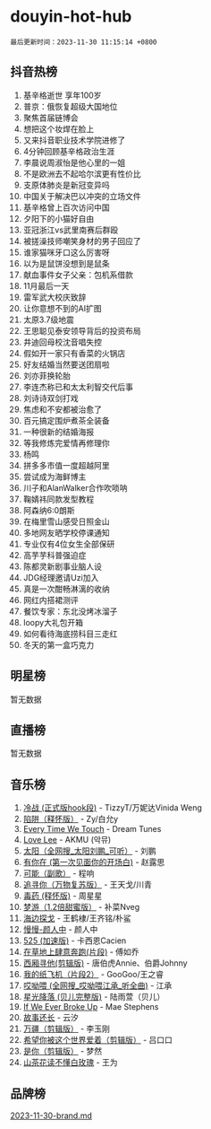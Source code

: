 # douyin-hot-hub

`最后更新时间：2023-11-30 11:15:14 +0800`

## 抖音热榜

1. 基辛格逝世 享年100岁
1. 普京：俄恢复超级大国地位
1. 聚焦首届链博会
1. 想把这个妆焊在脸上
1. 又来抖音职业技术学院进修了
1. 4分钟回顾基辛格政治生涯
1. 李晨说周淑怡是他心里的一姐
1. 不是欧洲去不起哈尔滨更有性价比
1. 支原体肺炎是新冠变异吗
1. 中国关于解决巴以冲突的立场文件
1. 基辛格曾上百次访问中国
1. 夕阳下的小猫好自由
1. 亚冠浙江vs武里南赛后群殴
1. 被搓澡技师嘲笑身材的男子回应了
1. 谁家猫咪牙口这么厉害呀
1. 以为是鼠饼没想到是鼠条
1. 献血事件女子父亲：包机系借款
1. 11月最后一天
1. 雷军武大校庆致辞
1. 让你意想不到的AI扩图
1. 太原3.7级地震
1. 王思聪见泰安领导背后的投资布局
1. 井迪回母校沈音唱失控
1. 假如开一家只有香菜的火锅店
1. 好友结婚当然要送团扇啦
1. 刘亦菲换轮胎
1. 李连杰称已和太太利智交代后事
1. 刘诗诗双剑打戏
1. 焦虑和不安都被治愈了
1. 百元搞定围炉煮茶全装备
1. 一种很新的结婚海报
1. 等我修炼完爱情再修理你
1. 杨鸣
1. 拼多多市值一度超越阿里
1. 尝试成为海鲜博主
1. 川子和AlanWalker合作吹唢呐
1. 鞠婧祎同款发型教程
1. 阿森纳6:0朗斯
1. 在梅里雪山感受日照金山
1. 多地网友晒学校停课通知
1. 专业仅有4位女生全部保研
1. 高芋芋科普强迫症
1. 陈都灵新剧事业脑人设
1. JDG经理邀请Uzi加入
1. 真是一次酣畅淋漓的收纳
1. 网红内搭裙测评
1. 餐饮专家：东北没烤冰溜子
1. loopy大礼包开箱
1. 如何看待海底捞科目三走红
1. 冬天的第一盒巧克力

## 明星榜

暂无数据

## 直播榜

暂无数据

## 音乐榜

1. [冷战 (正式版hook段)](https://sf3-cdn-tos.douyinstatic.com/obj/tos-cn-ve-2774/oMuEoiBasWApEMVDgNiI8VAByNmwo5J0pyf8Yx) - TizzyT/万妮达Vinida Weng
1. [陷阱（释怀版）](https://sf6-cdn-tos.douyinstatic.com/obj/tos-cn-ve-2774/oE8C21LeZrzKLDFfQYgMzx4GAIHageG5IzayY7) - Zy/白允y
1. [Every Time We Touch](https://sf3-cdn-tos.douyinstatic.com/obj/tos-cn-ve-2774/ogN6lUKQeBBfEVhIOMikG1CcJjugxk1tztZyhP) - Dream Tunes
1. [Love Lee](https://sf6-cdn-tos.douyinstatic.com/obj/tos-cn-ve-2774/o05GbkJGbCBTdDnMtB0fwOYgkeZp23vrWQDQBS) - AKMU (악뮤)
1. [太阳（全网搜_太阳刘鹏_可听）](https://sf6-cdn-tos.douyinstatic.com/obj/tos-cn-ve-2774/ogWbyIQnlBFImVbeDocRdCIYtBHlbJXgfZMvgz) - 刘鹏
1. [有你在 (第一次见面你的开场白)](https://sf6-cdn-tos.douyinstatic.com/obj/tos-cn-ve-2774/oAthrQ3ClJBfI57uBoFEgNDYtNCZ0TSYQQfxQ0) - 赵露思
1. [可能（副歌）](https://sf3-cdn-tos.douyinstatic.com/obj/tos-cn-ve-2774/cde1731888894259b333569393c2fb51) - 程响
1. [追寻你（万物复苏版）](https://sf3-cdn-tos.douyinstatic.com/obj/tos-cn-ve-2774/oYeAZJsbjIDit9APmBg8u6uDUQnHmoCf3gbo74) - 王天戈/川青
1. [毒药 (释怀版)](https://sf3-cdn-tos.douyinstatic.com/obj/tos-cn-ve-2774/oYILMEAzspdZBIzy4frJNB8ZHPHWAhiwowd4Ad) - 周星星
1. [梦游（1.2倍甜蜜版）](https://sf6-cdn-tos.douyinstatic.com/obj/tos-cn-ve-2774/o4gyAUm8hwufoEABmwVIiQtHsFuGzAEEWtNMzo) - 补菜Nveg
1. [海边探戈](https://sf6-cdn-tos.douyinstatic.com/obj/tos-cn-ve-2774/os9gE0VQCGqt6VQkZDyBBYvfSDY0QFe3vVmubn) - 王鹤棣/王齐铭/朴鲨
1. [慢慢-颜人中](https://sf6-cdn-tos.douyinstatic.com/obj/tos-cn-ve-2774/ocjHNfBXdBxQNC8ZGAeoLMFTUgtBg8bkExunDC) - 颜人中
1. [525 (加速版)](https://sf6-cdn-tos.douyinstatic.com/obj/tos-cn-ve-2774/oIfKCtqfDyP8Vc9FpAPgWMyezT6LnDT1abRwGg) - 卡西恩Cacien
1. [在草地上肆意奔跑(片段)](https://sf6-cdn-tos.douyinstatic.com/obj/tos-cn-ve-2774/8831d494742f45dabdfa8adb8b817259) - 傅如乔
1. [西厢寻他(剪辑版)](https://sf6-cdn-tos.douyinstatic.com/obj/tos-cn-ve-2774/oUsAVfAQKlRNxEv5qxvIB8o5qmIWUcXbzJKJhw) - 唐伯虎Annie、伯爵Johnny
1. [我的纸飞机（片段2）](https://sf6-cdn-tos.douyinstatic.com/obj/tos-cn-ve-2774/oM2ZrKcg2CD5AeRB2gkeXOFB1IxAGJdZPazYHf) - GooGoo/王之睿
1. [哎呦喂 (全网搜_哎呦喂江承_听全曲)](https://sf6-cdn-tos.douyinstatic.com/obj/tos-cn-ve-2774/o0uEo63ECfIFdmwKF5HMzF1FCfItHEagDDeCAL) - 江承
1. [星光降落 (贝儿完整版)](https://sf6-cdn-tos.douyinstatic.com/obj/tos-cn-ve-2774/okwB9hAwyAtsFFkFBzAX1hOOfQuIoMNs0W2Mwr) - 陆雨萱（贝儿）
1. [If We Ever Broke Up](https://sf3-cdn-tos.douyinstatic.com/obj/tos-cn-ve-2774/o8onj5HDk0ImtBmO0URBfeyCDXQJMYkQ1gb8Zy) - Mae Stephens
1. [故事还长](https://sf3-cdn-tos.douyinstatic.com/obj/tos-cn-ve-2774/30a26758c8594f0ab81ac675c33ee2c5) - 云汐
1. [万疆（剪辑版）](https://sf3-cdn-tos.douyinstatic.com/obj/tos-cn-ve-2774/ooG7oVgFlDTelKCjCsTTobQvbdtj1BBQXnfZd8) - 李玉刚
1. [希望你被这个世界爱着（剪辑版）](https://sf3-cdn-tos.douyinstatic.com/obj/tos-cn-ve-2774/oo4H3BfEygN7l7bQaMBOZHCQ1eI4FqtED5skQ2) - 吕口口
1. [是你（剪辑版）](https://sf3-cdn-tos.douyinstatic.com/obj/tos-cn-ve-2774/46019dae783c4c969944217fe1cfafc4) - 梦然
1. [山茶花读不懂白玫瑰](https://sf3-cdn-tos.douyinstatic.com/obj/tos-cn-ve-2774/osfn8B7DktrRHEPJgPCfDbw7QDQEkwC16BxZg9) - 王为

## 品牌榜

[2023-11-30-brand.md](2023-11-30-brand.md)
